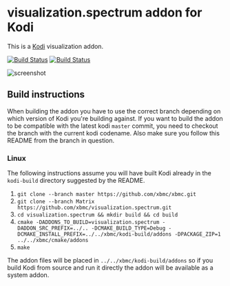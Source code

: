 # visualization.spectrum addon for Kodi

This is a [Kodi](https://kodi.tv) visualization addon.

[![Build Status](https://travis-ci.org/xbmc/visualization.spectrum.svg?branch=Matrix)](https://travis-ci.org/xbmc/visualization.spectrum/branches)
[![Build Status](https://ci.appveyor.com/api/projects/status/github/xbmc/visualization.spectrum?branch=Matrix&svg=true)](https://ci.appveyor.com/project/xbmc/visualization-spectrum?branch=Matrix)

![screenshot](https://raw.githubusercontent.com/xbmc/visualization.spectrum/Matrix/visualization.spectrum/resources/screenshot-01.jpg)

## Build instructions

When building the addon you have to use the correct branch depending on which version of Kodi you're building against. 
If you want to build the addon to be compatible with the latest kodi `master` commit, you need to checkout the branch with the current kodi codename.
Also make sure you follow this README from the branch in question.

### Linux

The following instructions assume you will have built Kodi already in the `kodi-build` directory 
suggested by the README.

1. `git clone --branch master https://github.com/xbmc/xbmc.git`
2. `git clone --branch Matrix https://github.com/xbmc/visualization.spectrum.git`
3. `cd visualization.spectrum && mkdir build && cd build`
4. `cmake -DADDONS_TO_BUILD=visualization.spectrum -DADDON_SRC_PREFIX=../.. -DCMAKE_BUILD_TYPE=Debug -DCMAKE_INSTALL_PREFIX=../../xbmc/kodi-build/addons -DPACKAGE_ZIP=1 ../../xbmc/cmake/addons`
5. `make`

The addon files will be placed in `../../xbmc/kodi-build/addons` so if you build Kodi from source and run it directly 
the addon will be available as a system addon.
